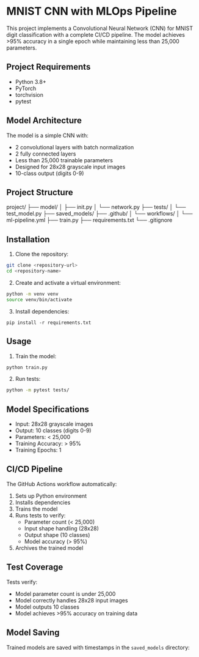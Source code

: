 # MNIST CNN with MLOps Pipeline

This project implements a Convolutional Neural Network (CNN) for MNIST digit classification with a complete CI/CD pipeline. The model achieves >95% accuracy in a single epoch while maintaining less than 25,000 parameters.

## Project Requirements

- Python 3.8+
- PyTorch
- torchvision
- pytest

## Model Architecture

The model is a simple CNN with:
- 2 convolutional layers with batch normalization
- 2 fully connected layers
- Less than 25,000 trainable parameters
- Designed for 28x28 grayscale input images
- 10-class output (digits 0-9)

## Project Structure
project/
├── model/
│ ├── init.py
│ └── network.py
├── tests/
│ └── test_model.py
├── saved_models/
├── .github/
│ └── workflows/
│ └── ml-pipeline.yml
├── train.py
├── requirements.txt
└── .gitignore

## Installation

1. Clone the repository:
```bash
git clone <repository-url>
cd <repository-name>
```

2. Create and activate a virtual environment:
```bash
python -m venv venv
source venv/bin/activate
```

3. Install dependencies:
```
pip install -r requirements.txt
```



## Usage

1. Train the model:
```bash
python train.py
```

2. Run tests:
```bash
python -m pytest tests/
```



## Model Specifications

- Input: 28x28 grayscale images
- Output: 10 classes (digits 0-9)
- Parameters: < 25,000
- Training Accuracy: > 95%
- Training Epochs: 1

## CI/CD Pipeline

The GitHub Actions workflow automatically:
1. Sets up Python environment
2. Installs dependencies
3. Trains the model
4. Runs tests to verify:
   - Parameter count (< 25,000)
   - Input shape handling (28x28)
   - Output shape (10 classes)
   - Model accuracy (> 95%)
5. Archives the trained model

## Test Coverage

Tests verify:
- Model parameter count is under 25,000
- Model correctly handles 28x28 input images
- Model outputs 10 classes
- Model achieves >95% accuracy on training data

## Model Saving

Trained models are saved with timestamps in the `saved_models` directory:
